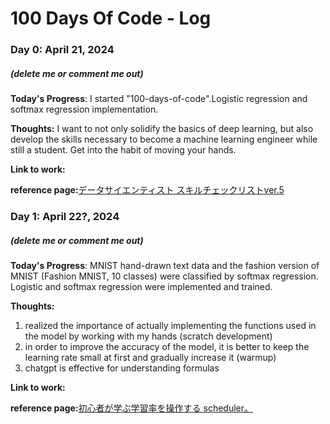# 100 Days Of Code - Log

### Day 0: April 21, 2024 
##### (delete me or comment me out)

**Today's Progress**: I started "100-days-of-code".Logistic regression and softmax regression implementation. 

**Thoughts:** I want to not only solidify the basics of deep learning, but also develop the skills necessary to become a machine learning engineer while still a student. Get into the habit of moving your hands.

**Link to work:** 

**reference page:**[データサイエンティスト スキルチェックリストver.5](https://www.datascientist.or.jp/news/n-pressrelease/post-1757/)

### Day 1: April 22?, 2024 
##### (delete me or comment me out)

**Today's Progress**: MNIST hand-drawn text data and the fashion version of MNIST (Fashion MNIST, 10 classes) were classified by softmax regression.
Logistic and softmax regression were implemented and trained.

**Thoughts:** 
1. realized the importance of actually implementing the functions used in the model by working with my hands (scratch development)
2. in order to improve the accuracy of the model, it is better to keep the learning rate small at first and gradually increase it (warmup)
3. chatgpt is effective for understanding formulas

**Link to work:** 

**reference page:**[初心者が学ぶ学習率を操作する scheduler。](https://qiita.com/kma-jp/items/81db6d5c549e50707e30)

